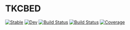 # TKCBED

[![Stable](https://img.shields.io/badge/docs-stable-blue.svg)](https://chenspc.github.io/TKCBED.jl/stable/)
[![Dev](https://img.shields.io/badge/docs-dev-blue.svg)](https://chenspc.github.io/TKCBED.jl/dev/)
[![Build Status](https://github.com/chenspc/TKCBED.jl/actions/workflows/CI.yml/badge.svg?branch=main)](https://github.com/chenspc/TKCBED.jl/actions/workflows/CI.yml?query=branch%3Amain)
[![Build Status](https://ci.appveyor.com/api/projects/status/github/chenspc/TKCBED.jl?svg=true)](https://ci.appveyor.com/project/chenspc/TKCBED-jl)
[![Coverage](https://codecov.io/gh/chenspc/TKCBED.jl/branch/main/graph/badge.svg)](https://codecov.io/gh/chenspc/TKCBED.jl)
